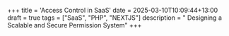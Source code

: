 +++
title = 'Access Control in SaaS'
date = 2025-03-10T10:09:44+13:00
draft = true
tags = ["SaaS", "PHP", "NEXTJS"]
description = " Designing a Scalable and Secure Permission System"
+++

